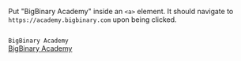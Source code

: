 Put "BigBinary Academy" inside an `<a>` element. It should navigate to `https://academy.bigbinary.com` upon being clicked.

<Editor lang="html" type="exercise">
<code>
BigBinary Academy
</code>

<solution>
<a href="https://academy.bigbinary.com">BigBinary Academy</a>
</solution>
</Editor>